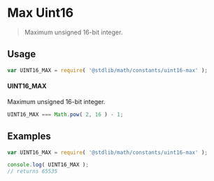 Max Uint16
===

> Maximum unsigned 16-bit integer.

<!-- <usage> -->
## Usage

``` javascript
var UINT16_MAX = require( '@stdlib/math/constants/uint16-max' );
```

#### UINT16_MAX

Maximum unsigned 16-bit integer.

``` javascript
UINT16_MAX === Math.pow( 2, 16 ) - 1;
```

<!-- </usage> -->

<!-- <examples> -->
## Examples

``` javascript
var UINT16_MAX = require( '@stdlib/math/constants/uint16-max' );

console.log( UINT16_MAX );
// returns 65535
```

<!-- </examples> -->

<!-- <links> -->
<!-- </links> -->
